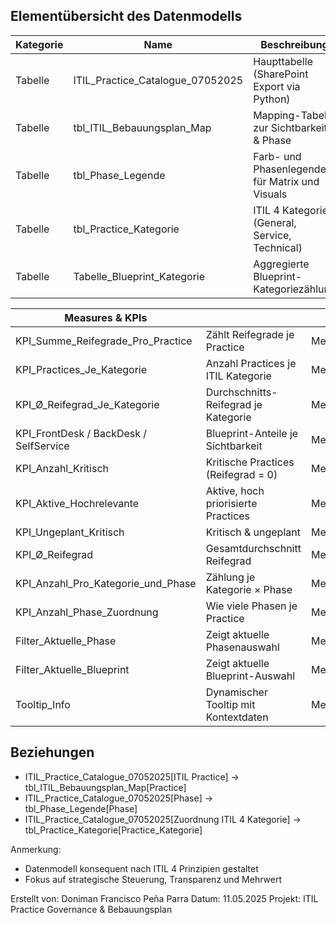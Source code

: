 Elementübersicht des Datenmodells
----------------------------------

| Kategorie           | Name                             | Beschreibung                                           | Typ         |
|---------------------|----------------------------------|--------------------------------------------------------|-------------|
| Tabelle             | ITIL_Practice_Catalogue_07052025 | Haupttabelle (SharePoint Export via Python)           | Tabelle     |
| Tabelle             | tbl_ITIL_Bebauungsplan_Map       | Mapping-Tabelle zur Sichtbarkeit & Phase              | Tabelle     |
| Tabelle             | tbl_Phase_Legende                | Farb- und Phasenlegende für Matrix und Visuals        | Tabelle     |
| Tabelle             | tbl_Practice_Kategorie           | ITIL 4 Kategorien (General, Service, Technical)       | Tabelle     |
| Tabelle             | Tabelle_Blueprint_Kategorie      | Aggregierte Blueprint-Kategoriezählung                | Tabelle     |

| Measures & KPIs     |                                  |                                                        | Measure     |
|---------------------|----------------------------------|--------------------------------------------------------|-------------|
| KPI_Summe_Reifegrade_Pro_Practice | Zählt Reifegrade je Practice              | Measure     |
| KPI_Practices_Je_Kategorie       | Anzahl Practices je ITIL Kategorie        | Measure     |
| KPI_Ø_Reifegrad_Je_Kategorie     | Durchschnitts-Reifegrad je Kategorie      | Measure     |
| KPI_FrontDesk / BackDesk / SelfService | Blueprint-Anteile je Sichtbarkeit    | Measure     |
| KPI_Anzahl_Kritisch              | Kritische Practices (Reifegrad = 0)       | Measure     |
| KPI_Aktive_Hochrelevante         | Aktive, hoch priorisierte Practices       | Measure     |
| KPI_Ungeplant_Kritisch           | Kritisch & ungeplant                      | Measure     |
| KPI_Ø_Reifegrad                  | Gesamtdurchschnitt Reifegrad              | Measure     |
| KPI_Anzahl_Pro_Kategorie_und_Phase | Zählung je Kategorie × Phase           | Measure     |
| KPI_Anzahl_Phase_Zuordnung       | Wie viele Phasen je Practice              | Measure     |
| Filter_Aktuelle_Phase            | Zeigt aktuelle Phasenauswahl              | Measure     |
| Filter_Aktuelle_Blueprint        | Zeigt aktuelle Blueprint-Auswahl          | Measure     |
| Tooltip_Info                     | Dynamischer Tooltip mit Kontextdaten      | Measure     |

Beziehungen
-----------
- ITIL_Practice_Catalogue_07052025[ITIL Practice] → tbl_ITIL_Bebauungsplan_Map[Practice]
- ITIL_Practice_Catalogue_07052025[Phase] → tbl_Phase_Legende[Phase]
- ITIL_Practice_Catalogue_07052025[Zuordnung ITIL 4 Kategorie] → tbl_Practice_Kategorie[Practice_Kategorie]

Anmerkung:
- Datenmodell konsequent nach ITIL 4 Prinzipien gestaltet
- Fokus auf strategische Steuerung, Transparenz und Mehrwert

Erstellt von: Doniman Francisco Peña Parra
Datum: 11.05.2025
Projekt: ITIL Practice Governance & Bebauungsplan
